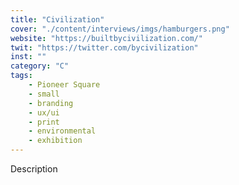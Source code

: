 ```yaml
---
title: "Civilization"
cover: "./content/interviews/imgs/hamburgers.png"
website: "https://builtbycivilization.com/"
twit: "https://twitter.com/bycivilization"
inst: ""
category: "C"
tags:
    - Pioneer Square
    - small
    - branding
    - ux/ui
    - print
    - environmental
    - exhibition
---
```


Description
